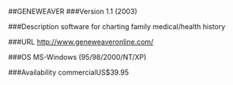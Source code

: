 ##GENEWEAVER
###Version
1.1 (2003)

###Description
software for charting family medical/health history

###URL
http://www.geneweaveronline.com/

###OS
MS-Windows (95/98/2000/NT/XP)

###Availability
commercialUS$39.95


